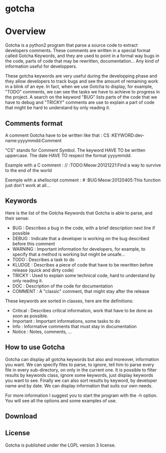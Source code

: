 # gotcha

# Overview
Gotcha is a python2 program that parse a source code to extract developers comments. These comments are written in a special format called Gotcha Keywords, and they are used to point in a formal way bugs in the code, parts of code that may be rewritten, documentation… Any kind of information useful for developpers.

These gotcha keywords are very useful during the developping phase and they allow developers to track bugs and see the amount of remaining work in a blink of an eye. In fact, when we use Gotcha to display, for example, "TODO" comments, we can see the tasks we have to achieve to progress in the project. A search on the keyword "BUG" lists parts of the code that we have to debug and "TRICKY" comments are use to explain a part of code that might be hard to understand by only reading it.

## Comments format
A comment Gotcha have to be written like that :
        CS :KEYWORD:dev-name:yyyymmdd:Comment

"CS" stands for Comment Symbol. The keyword HAVE TO be written uppercase. The date HAVE TO respect the format yyyymmdd.

Example with a C comment :
        // :TODO:Meow:20121221:Find a way to survive to the end of the world

Exemple with a shellscript comment :
        # :BUG:Meow:20120405:This function just don't work at all...

##  Keywords

Here is the list of the Gotcha Keywords that Gotcha is able to parse, and their sense:

* BUG : Describes a bug in the code, with a brief description next line if possible 
* DEBUG : Indicate that a developer is working on the bug described before this comment 
* WARNING : Important information for developers, for example, to specify that a method is working but might be unsafe… 
* TODO : Describes a task to do 
* KLUDGE : Describes a piece of code that have to be rewritten before release (quick and dirty code) 
* TRICKY : Used to explain some technical code, hard to understand by only reading it. 
* DOC : Description of the code for documentation 
* COMMENT : A "classic" comment, that might stay after the release 

These keywords are sorted in classes, here are the definitions:

* Critical : Describes critical information, work that have to be done as soon as possible. 
* Important : Important informations, some tasks to do 
* Info : Informative comments that must stay in documentation 
* Notice : Notes, comments, … 

## How to use Gotcha
Gotcha can display all gotcha keywords but also and moreover, information you want. We can specify files to parse, to ignore, tell him to parse every file in every sub-directory, on only in the current one. It is possible to filter results by keywords class, ignore some keywords, just display keywords you want to see. Finally we can also sort results by keyword, by developer name and by date. We can display information that suits our own needs.

For more information I suggest you to start the program with the -h option. You will see all the options and some examples of use.

## Download


## License
Gotcha is published under the LGPL version 3 license.

